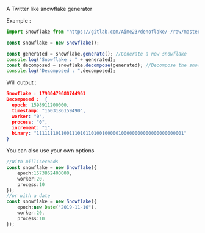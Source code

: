 A Twitter like snowflake generator

Example : 
```Typescript
import Snowflake from "https://gitlab.com/Aime23/denoflake/-/raw/master/mod.ts"

const snowflake = new Snowflake();

const generated = snowflake.generate(); //Generate a new snowflake
console.log("Snowflake : " + generated);
const decomposed = snowflake.decompose(generated); //Decompose the snowflake
console.log("Decomposed : ",decomposed);
```
Will output :
```JSON
Snowflake : 17930479688744961
Decomposed :  {
  epoch: 1598911200000,
  timestamp: "1603186159490",
  worker: "0",
  process: "0",
  increment: "1",
  binary: "111111101100111010110100100000100000000000000000000001"
}
```

You can also use your own options
```Typescript
//With milliseconds
const snowflake = new Snowflake({
    epoch:1573862400000,
    worker:20,
    process:10
});
//or with a date
const snowflake = new Snowflake({
    epoch:new Date("2019-11-16"),
    worker:20,
    process:10
});
```